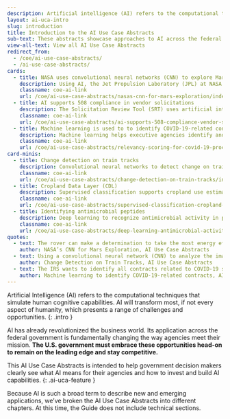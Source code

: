 ```yaml
---
description: Artificial intelligence (AI) refers to the computational techniques that simulate human cognitive capabilities. AI will transform most, if not every aspect of humanity, which presents a range of challenges and opportunities. 
layout: ai-uca-intro
slug: introduction
title: Introduction to the AI Use Case Abstracts 
sub-text: These abstracts showcase approaches to AI across the federal government.
view-all-text: View all AI Use Case Abstracts
redirect_from:
  - /coe/ai-use-case-abstracts/
  - /ai-use-case-abstracts/
cards:
  - title: NASA uses convolutional neural networks (CNN) to explore Mars
    description: Using AI, the Jet Propulsion Laboratory (JPL) at NASA hopes to be able to provide robust information on the surface of Mars to scientists to help them learn about the planet and plan daily missions.
    classname: coe-ai-link
    url: /coe/ai-use-case-abstracts/nasas-cnn-for-mars-exploration/index.html
  - title: AI supports 508 compliance in vendor solicitations
    description: The Solicitation Review Tool (SRT) uses artificial intelligence to review all proposals for vendors to provide services in SAM.gov for appropriate Section 508 language.
    classname: coe-ai-link
    url: /coe/ai-use-case-abstracts/ai-supports-508-compliance-vendor-solicitations/index.html
  - title: Machine learning is used to to identify COVID-19-related contracts 
    description: Machine learning helps executive agencies identify and track contracts associated with the COVID-19 pandemic response.
    classname: coe-ai-link
    url: /coe/ai-use-case-abstracts/relevancy-scoring-for-covid-19-procurement/index.html
card-minis:
  - title: Change detection on train tracks
    description: Convolutional neural networks to detect change on train tracks.
    classname: coe-ai-link
    url: /coe/ai-use-case-abstracts/change-detection-on-train-tracks/index.html
  - title: Cropland Data Layer (CDL)
    description: Supervised classification supports cropland use estimation.
    classname: coe-ai-link
    url: /coe/ai-use-case-abstracts/supervised-classification-cropland-use-estimation/index.html
  - title: Identifying antimicrobial peptides
    description: Deep learning to recognize antimicrobial activity in proteins.
    classname: coe-ai-link
    url: /coe/ai-use-case-abstracts/deep-learning-antimicrobial-activity-proteins/index.html
quotes:
  - text: The rover can make a determination to take the most energy efficient path, in what NASA calls “energy-optimal auto navigation.
    author: NASA’s CNN for Mars Exploration, AI Use Case Abstracts
  - text: Using a convolutional neural network (CNN) to analyze the images at two points in time, the FRA can now detect changes that might impact the safe use of the tracks and plan for needed maintenance.
    author: Change Detection on Train Tracks, AI Use Case Abstracts
  - text: The IRS wants to identify all contracts related to COVID-19 spending in order to create a comprehensive inventory. 
    author: Machine learning to identify COVID-19-related contracts, AI Use Case Abstracts
---
```


Artificial Intelligence (AI) refers to the computational techniques that simulate human cognitive capabilities. AI will transform most, if not every aspect of humanity, which presents a range of challenges and opportunities. 
{: .intro }

AI has already revolutionized the business world. Its application across the federal government is fundamentally changing the way agencies meet their mission. **The U.S. government must embrace these opportunities head-on to remain on the leading edge and stay competitive.**

This AI Use Case Abstracts is intended to help government decision makers clearly see what AI means for their agencies and how to invest and build AI capabilities.
{: .ai-uca-feature }

Because AI is such a broad term to describe new and emerging applications, we’ve broken the AI Use Case Abstracts into different chapters. At this time, the Guide does not include technical sections. 

